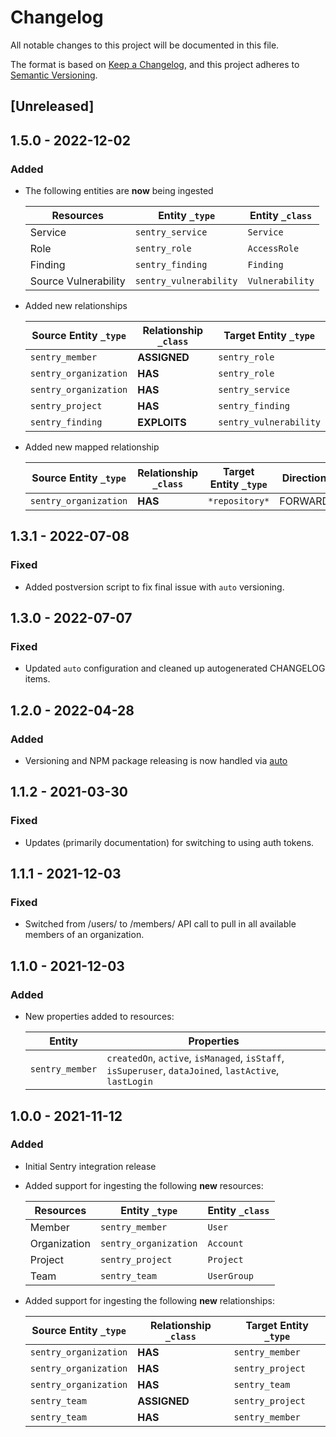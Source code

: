 # Changelog

All notable changes to this project will be documented in this file.

The format is based on [Keep a Changelog](https://keepachangelog.com/en/1.0.0/),
and this project adheres to
[Semantic Versioning](https://semver.org/spec/v2.0.0.html).

## [Unreleased]

## 1.5.0 - 2022-12-02

### Added

- The following entities are **now** being ingested

  | Resources            | Entity `_type`         | Entity `_class` |
  | -------------------- | ---------------------- | --------------- |
  | Service              | `sentry_service`       | `Service`       |
  | Role                 | `sentry_role`          | `AccessRole`    |
  | Finding              | `sentry_finding`       | `Finding`       |
  | Source Vulnerability | `sentry_vulnerability` | `Vulnerability` |

- Added new relationships

  | Source Entity `_type` | Relationship `_class` | Target Entity `_type`  |
  | --------------------- | --------------------- | ---------------------- |
  | `sentry_member`       | **ASSIGNED**          | `sentry_role`          |
  | `sentry_organization` | **HAS**               | `sentry_role`          |
  | `sentry_organization` | **HAS**               | `sentry_service`       |
  | `sentry_project`      | **HAS**               | `sentry_finding`       |
  | `sentry_finding`      | **EXPLOITS**          | `sentry_vulnerability` |

- Added new mapped relationship

  | Source Entity `_type` | Relationship `_class` | Target Entity `_type` | Direction |
  | --------------------- | --------------------- | --------------------- | --------- |
  | `sentry_organization` | **HAS**               | `*repository*`        | FORWARD   |

## 1.3.1 - 2022-07-08

### Fixed

- Added postversion script to fix final issue with `auto` versioning.

## 1.3.0 - 2022-07-07

### Fixed

- Updated `auto` configuration and cleaned up autogenerated CHANGELOG items.

## 1.2.0 - 2022-04-28

### Added

- Versioning and NPM package releasing is now handled via
  [auto](https://intuit.github.io/auto/)

## 1.1.2 - 2021-03-30

### Fixed

- Updates (primarily documentation) for switching to using auth tokens.

## 1.1.1 - 2021-12-03

### Fixed

- Switched from /users/ to /members/ API call to pull in all available members
  of an organization.

## 1.1.0 - 2021-12-03

### Added

- New properties added to resources:

  | Entity          | Properties                                                                                            |
  | --------------- | ----------------------------------------------------------------------------------------------------- |
  | `sentry_member` | `createdOn`, `active`, `isManaged`, `isStaff`, `isSuperuser`, `dataJoined`, `lastActive`, `lastLogin` |

## 1.0.0 - 2021-11-12

### Added

- Initial Sentry integration release

- Added support for ingesting the following **new** resources:

  | Resources    | Entity `_type`        | Entity `_class` |
  | ------------ | --------------------- | --------------- |
  | Member       | `sentry_member`       | `User`          |
  | Organization | `sentry_organization` | `Account`       |
  | Project      | `sentry_project`      | `Project`       |
  | Team         | `sentry_team`         | `UserGroup`     |

- Added support for ingesting the following **new** relationships:

  | Source Entity `_type` | Relationship `_class` | Target Entity `_type` |
  | --------------------- | --------------------- | --------------------- |
  | `sentry_organization` | **HAS**               | `sentry_member`       |
  | `sentry_organization` | **HAS**               | `sentry_project`      |
  | `sentry_organization` | **HAS**               | `sentry_team`         |
  | `sentry_team`         | **ASSIGNED**          | `sentry_project`      |
  | `sentry_team`         | **HAS**               | `sentry_member`       |
